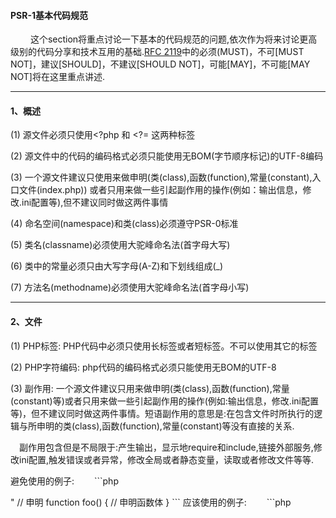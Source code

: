 #### PSR-1基本代码规范

&emsp;&emsp; 这个section将重点讨论一下基本的代码规范的问题,依次作为将来讨论更高级别的代码分享和技术互用的基础.[RFC 2119](http://www.ietf.org/rfc/rfc2119.txt)中的必须(MUST)，不可[MUST NOT]，建议[SHOULD]，不建议[SHOULD NOT]，可能[MAY]，不可能[MAY NOT]将在这里重点讲述.

-------

#### 1、概述

(1) 源文件必须只使用<?php 和 <?= 这两种标签

(2) 源文件中的代码的编码格式必须只能使用无BOM(字节顺序标记)的UTF-8编码

(3) 一个源文件建议只使用来做申明(类(class),函数(function),常量(constant),入口文件(index.php)) 或者只用来做一些引起副作用的操作(例如：输出信息，修改.ini配置等),但不建议同时做这两件事情 

(4) 命名空间(namespace)和类(class)必须遵守PSR-0标准

(5) 类名(classname)必须使用大驼峰命名法(首字母大写)

(6) 类中的常量必须只由大写字母(A-Z)和下划线组成(_)

(7) 方法名(methodname)必须使用大驼峰命名法(首字母小写)

-------

#### 2、文件

(1) PHP标签: PHP代码中必须只使用长标签<?php ?>或者短标签<?= ?>。不可以使用其它的标签

(2) PHP字符编码: php代码的编码格式必须只能使用无BOM的UTF-8

(3) 副作用: 一个源文件建议只用来做申明(类(class),函数(function),常量(constant)等)或者只用来做一些引起副作用的操作(例如:输出信息，修改.ini配置等)，但不建议同时做这两件事情。短语副作用的意思是:在包含文件时所执行的逻辑与所申明的类(class),函数(function),常量(constant)等没有直接的关系.

&emsp;副作用包含但是不局限于:产生输出，显示地require和include,链接外部服务,修改ini配置,触发错误或者异常，修改全局或者静态变量，读取或者修改文件等等.

避免使用的例子:
&emsp;&emsp;```php
<?php

// 副作用:修改了ini配置
ini_se('error_reporting', E_ALL);

//副作用:载入了文件
include 'file.php';

// 副作用:产生了输出
echo "<html>"

// 申明
function foo()
{
    // 申明函数体
}

```


应该使用的例子:

&emsp;&emsp;```php
<?php

// 申明
function foo()
{
    // 函数体
}

// 条件式申明不算副作用
if (!function_exists('bar')) {
    function bar()
    {
        // 函数体
    }
}
```

-------

#### 3、命名空间(namespace)和类名(classname)

(1) 命名空间(namespace)和类(class)必须遵守PSR-0.

(2) 一个源文件中只能有一个类(class),并且每个类(class)至少有一级空间名(namespace),即一个顶级的组织名(vendor name)

(3) 类名(classname)必须使用大驼峰命名法

(4) PHP5.3之后的代码必须使用正式的命名空间(namespace),PHP5.2之前的代码建议使用伪命名空间 Vendor_作为类名的前缀(classname)

-------

#### 4、类的常量、属性和方法

术语类(class)指所有的类(class),接口(interface)和特型(trait)

(1)、常量:类常量必须只由大写字母和下划线(_)组成。

(2)、属性:一般使用小驼峰命名法

(3)、方法:方法名必须使用小驼峰命名法来申明.
